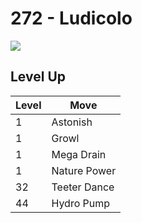 # 272 - Ludicolo
![][272]

## Level Up

Level | Move
---   | ---
  1   | Astonish
  1   | Growl
  1   | Mega Drain
  1   | Nature Power
 32   | Teeter Dance
 44   | Hydro Pump



[272]: ../img/pokemon/272.png
